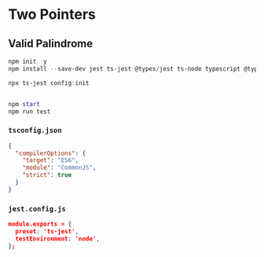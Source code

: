 # Two Pointers

## Valid Palindrome

```powershell
npm init -y
npm install --save-dev jest ts-jest @types/jest ts-node typescript @types/node

npx ts-jest config:init


npm start
npm run test
```

### `tsconfig.json`

```json
{
  "compilerOptions": {
    "target": "ES6",
    "module": "CommonJS",
    "strict": true
  }
}
```

### `jest.config.js`

```json
module.exports = {
  preset: 'ts-jest',
  testEnvironment: 'node',
};
```
